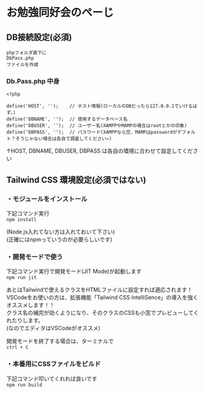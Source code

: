 # お勉強同好会のぺーじ

## DB接続設定(必須)

```text
phpフォルダ直下に
DbPass.php
ファイルを作成
```

### Db.Pass.php 中身

```text
<?php

define('HOST', '');    // ホスト情報(ローカルのDBだったら127.0.0.1でいけるはず。)
define('DBNAME', '');  // 使用するデータベース名
define('DBUSER', '');  // ユーザー名(XAMPPやMAMPの場合はrootとかの印象)
define('DBPASS', '');  // パスワード(XAMPPなら空、MAMPはpasswordがデフォルト？そうじゃない場合は各自で調査してください←)
```

↑HOST, DBNAME, DBUSER, DBPASS は各自の環境に合わせて設定してください

## Tailwind CSS 環境設定(必須ではない)

### ・モジュールをインストール

下記コマンド実行  
`npm install`

(Node.js入れてない方は入れておいて下さい)  
(正確にはnpmっていうのが必要らしいです)

### ・開発モードで使う

下記コマンド実行で開発モード(JIT Mode)が起動します  
`npm run jit`

あとはTailwindで使えるクラスをHTMLファイルに設定すれば適応されます！  
VSCodeをお使いの方は、拡張機能「Tailwind CSS IntelliSence」の導入を強くオススメします！！  
クラス名の補完が効くようになり、そのクラスのCSSも小窓でプレビューしてくれたりします。  
(なのでエディタはVSCodeがオススメ)

開発モードを終了する場合は、ターミナルで  
`ctrl + C`  

### ・本番用にCSSファイルをビルド

下記コマンド叩いてくれれば良いです  
`npm run build`
